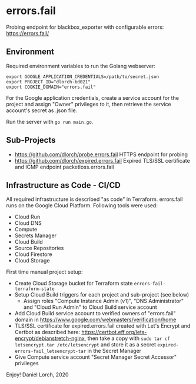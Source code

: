 errors.fail
===========

Probing endpoint for blackbox_exporter with configurable errors: https://errors.fail/

Environment
-----------

Required environment variables to run the Golang webserver:

```
export GOOGLE_APPLICATION_CREDENTIALS=/path/to/secret.json
export PROJECT_ID="dlorch-bd021"
export COOKIE_DOMAIN="errors.fail"
```

For the Google application credentials, create a service account for the project and
assign "Owner" privileges to it, then retrieve the service account's secret as .json
file.

Run the server with ```go run main.go```.

Sub-Projects
------------

* https://github.com/dlorch/probe.errors.fail HTTPS endpoint for probing
* https://github.com/dlorch/expired.errors.fail Expired TLS/SSL certificate and ICMP endpoint packetloss.errors.fail

Infrastructure as Code - CI/CD
------------------------------

All required infrastructure is described "as code" in Terraform. errors.fail runs on
the Google Cloud Platform. Following tools were used:
* Cloud Run
* Cloud DNS
* Compute
* Secrets Manager
* Cloud Build
* Source Repositories
* Cloud Firestore
* Cloud Storage

First time manual project setup:
* Create Cloud Storage bucket for Terraform state ```errors-fail-terraform-state```
* Setup Cloud Build triggers for each project and sub-project (see below)
  * Assign roles "Compute Instance Admin (v1)", "DNS Administrator" and "Cloud Run Admin" to Cloud Build service account
* Add Cloud Build service account to verified owners of "errors.fail" domain in https://www.google.com/webmasters/verification/home
* TLS/SSL certificate for expired.errors.fail created with Let's Encrypt and Certbot as described here: https://certbot.eff.org/lets-encrypt/debianstretch-nginx, then take a copy with ```sudo tar cf letsencrypt.tar /etc/letsencrypt``` and store it as a secret ```expired-errors-fail_letsencrypt-tar``` in the Secret Manager
* Give Compute service account "Secret Manager Secret Accessor" privileges

Enjoy! Daniel Lorch, 2020
